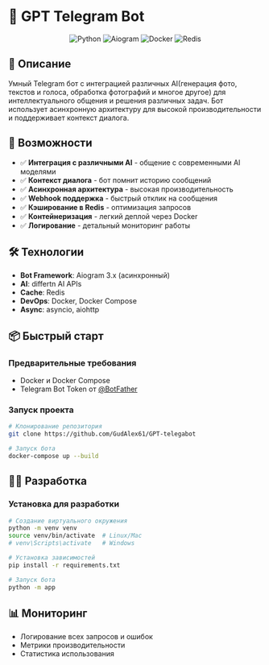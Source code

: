 # 🤖 GPT Telegram Bot

<div align="center">

![Python](https://img.shields.io/badge/Python-3776AB?style=for-the-badge&logo=python&logoColor=white)
![Aiogram](https://img.shields.io/badge/Aiogram-2CA5E0?style=for-the-badge&logo=telegram&logoColor=white)
![Docker](https://img.shields.io/badge/Docker-2CA5E0?style=for-the-badge&logo=docker&logoColor=white)
![Redis](https://img.shields.io/badge/Redis-DC382D?style=for-the-badge&logo=redis&logoColor=white)

</div>

## 📖 Описание

Умный Telegram бот с интеграцией различных AI(генерация фото, текстов и голоса, обработка фотографий и многое другое) для интеллектуального общения и решения различных задач. Бот использует асинхронную архитектуру для высокой производительности и поддерживает контекст диалога.

## 🚀 Возможности

- ✅ **Интеграция с различными AI** - общение с современными AI моделями
- ✅ **Контекст диалога** - бот помнит историю сообщений
- ✅ **Асинхронная архитектура** - высокая производительность
- ✅ **Webhook поддержка** - быстрый отклик на сообщения
- ✅ **Кэширование в Redis** - оптимизация запросов
- ✅ **Контейнеризация** - легкий деплой через Docker
- ✅ **Логирование** - детальный мониторинг работы

## 🛠 Технологии

- **Bot Framework**: Aiogram 3.x (асинхронный)
- **AI**: differtn AI APIs
- **Cache**: Redis
- **DevOps**: Docker, Docker Compose
- **Async**: asyncio, aiohttp

## 📦 Быстрый старт

### Предварительные требования
- Docker и Docker Compose
- Telegram Bot Token от [@BotFather](https://t.me/BotFather)

### Запуск проекта

```bash
# Клонирование репозитория
git clone https://github.com/GudAlex61/GPT-telegabot

# Запуск бота
docker-compose up --build
```


## 👨‍💻 Разработка

### Установка для разработки

```bash
# Создание виртуального окружения
python -m venv venv
source venv/bin/activate  # Linux/Mac
# venv\Scripts\activate   # Windows

# Установка зависимостей
pip install -r requirements.txt

# Запуск бота
python -m app
```

## 📊 Мониторинг

- Логирование всех запросов и ошибок
- Метрики производительности
- Статистика использования
